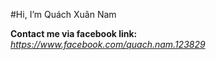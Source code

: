 #Hi, I’m Quách Xuân Nam

**Contact me via facebook link:** _<https://www.facebook.com/quach.nam.123829>_

